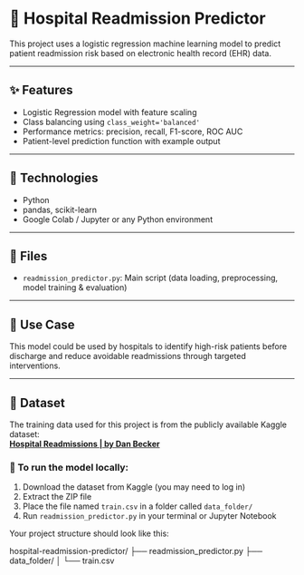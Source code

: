 # 🏥 Hospital Readmission Predictor

This project uses a logistic regression machine learning model to predict patient readmission risk based on electronic health record (EHR) data.

---

## ✨ Features

- Logistic Regression model with feature scaling
- Class balancing using `class_weight='balanced'`
- Performance metrics: precision, recall, F1-score, ROC AUC
- Patient-level prediction function with example output

---

## 🧰 Technologies

- Python
- pandas, scikit-learn
- Google Colab / Jupyter or any Python environment

---

## 📁 Files

- `readmission_predictor.py`: Main script (data loading, preprocessing, model training & evaluation)

---

## 📌 Use Case

This model could be used by hospitals to identify high-risk patients before discharge and reduce avoidable readmissions through targeted interventions.

---

## 📂 Dataset

The training data used for this project is from the publicly available Kaggle dataset:  
**[Hospital Readmissions | by Dan Becker](https://www.kaggle.com/datasets/dansbecker/hospital-readmissions/data)**

### 🔄 To run the model locally:
1. Download the dataset from Kaggle (you may need to log in)
2. Extract the ZIP file
3. Place the file named `train.csv` in a folder called `data_folder/`
4. Run `readmission_predictor.py` in your terminal or Jupyter Notebook

Your project structure should look like this:

hospital-readmission-predictor/ ├── readmission_predictor.py ├── data_folder/ │ └── train.csv


